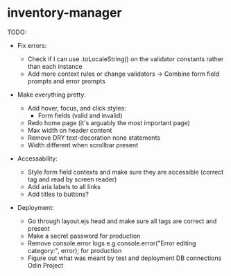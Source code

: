 # inventory-manager

TODO:

- Fix errors:

  - Check if I can use .toLocaleString() on the validator constants rather than each instance
  - Add more context rules or change validators -> Combine form field prompts and error prompts

- Make everything pretty:

  - Add hover, focus, and click styles:
    - Form fields (valid and invalid)
  - Redo home page (it's arguably the most important page)
  - Max width on header content
  - Remove DRY text-decoration none statements
  - Width different when scrollbar present

- Accessability:

  - Style form field contexts and make sure they are accessible (correct tag and read by screen reader)
  - Add aria labels to all links
  - Add titles to buttons?

- Deployment:

  - Go through layout.ejs head and make sure all tags are correct and present
  - Make a secret password for production
  - Remove console.error logs e.g.console.error("Error editing category:", error); for production
  - Figure out what was meant by test and deployment DB connections Odin Project
